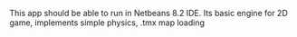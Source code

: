 This app should be able to run in Netbeans 8.2 IDE.
Its basic engine for 2D game, implements simple physics, .tmx map loading